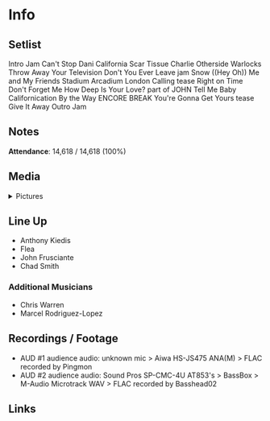 # Info

## Setlist

Intro Jam
Can't Stop
Dani California
Scar Tissue
Charlie
Otherside
Warlocks
Throw Away Your Television
Don't You Ever Leave jam
Snow ((Hey Oh))
Me and My Friends
Stadium Arcadium
London Calling tease
Right on Time
Don't Forget Me
How Deep Is Your Love? part of JOHN
Tell Me Baby
Californication
By the Way
ENCORE BREAK
You're Gonna Get Yours tease
Give It Away
Outro Jam

## Notes

**Attendance**: 14,618 / 14,618 (100%)

## Media 

<details>
  <summary>Pictures</summary>
  <!--<img alt="Setlist" title="Setlist" src="_.jpg" height="200" />
  <img alt="Flyer" title="Flyer" src="_.jpg" height="200" />
  <img alt="Clipper" title="Clipper" src="_.jpg" height="200" />
  <img alt="Ticket" title="Ticket" src="_.jpg" height="200" />
  -->
</details>

## Line Up

* Anthony Kiedis
* Flea
* John Frusciante
* Chad Smith

### Additional Musicians

* Chris Warren  
* Marcel Rodriguez-Lopez

## Recordings / Footage

* AUD #1 audience audio: unknown mic > Aiwa HS-JS475 ANA(M) > FLAC recorded by Pingmon  
* AUD #2 audience audio: Sound Pros SP-CMC-4U AT853's > BassBox > M-Audio Microtrack WAV > FLAC recorded by Basshead02

## Links